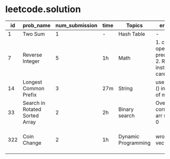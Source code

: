 # leetcode.solution



id | prob_name | num_submission | time | Topics | err_note | Read_Solution | ToDo
 -----|-----|-----|-----|-----|-----|-----|-----
 1 | Two Sum | 1 | - | Hash Table | - | done |
 7 | Reverse Integer | 5 | 1h | Math | 1. c++ operator precedence 2. Read instruction carefully | done | -
 14 | Longest Common Prefix | 3 | 27m | String | use min\<T\>() instead of min() | done | -
 33 | Search in Rotated Sorted Array | 2 | 2h | Binary search | Overlook corner case arr size == 0 | done | try while loop for search
 322 | Coin Change | 2 | 1h | Dynamic Programming | wrong init vec size | done | try bottom-up approach 


